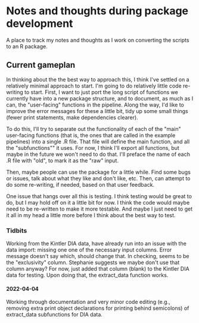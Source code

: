 # Notes and thoughts during package development

A place to track my notes and thoughts as I work on converting the scripts to an R package. 

## Current gameplan

In thinking about the the best way to approach this, I think I've settled on a relatively minimal approach to start. I'm going to do relatively little code re-writing to start. First, I want to just port the long script of functions we currently have into a new package structure, and to document, as much as I can, the "user-facing" functions in the pipeline. Along the way, I'd like to improve the error messages for these a little bit, tidy up some small things (fewer print statements, make dependencies clearer).

To do this, I'll try to separate out the functionality of each of the "main" user-facing functions (that is, the ones that are called in the example pipelines) into a single .R file. That file will define the main function, and all the "subfunctions"" it uses. For now, I think I'll export all functions, but maybe in the future we won't need to do that. I'll preface the name of each .R file with "old", to mark it as the "raw" input. 

Then, maybe people can use the package for a little while. Find some bugs or issues, talk about what they like and don't like, etc. Then, can attempt to do some re-writing, if needed, based on that user feedback.

One issue that hangs over all this is testing. I think testing would be great to do, but I may hold off on it a little bit for now. I think the code would maybe need to be re-written to make it more testable. And maybe I just need to get it all in my head a little more before I think about the best way to test. 


### Tidbits 

Working from the Kintler DIA data, have already run into an issue with the data import: missing one one of the necessary input columns. Error message doesn't say which, should change that. In checking, seems to be the "exclusivity" column. Stephanie suggests we maybe don't use that column anyway? For now, just added that column (blank) to the Kintler DIA data for testing. Upon doing that, the extract_data function works. 


#### 2022-04-04

Working through documentation and very minor code editing (e.g., removing extra print object declarations for printing behind semicolons) of extract_data subfunctions for DIA data. 
